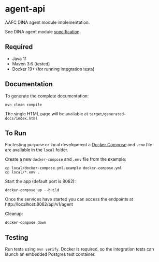 # agent-api

AAFC DINA agent module implementation.

See DINA agent module [specification](https://dina-web.github.io/agent-specs/).

## Required

* Java 11
* Maven 3.6 (tested)
* Docker 19+ (for running integration tests)

## Documentation

To generate the complete documentation:
```
mvn clean compile
```

The single HTML page will be available at `target/generated-docs/index.html`

## To Run

For testing purpose or local development a [Docker Compose](https://docs.docker.com/compose/) and `.env` file are available in the `local` folder.

Create a new `docker-compose` and `.env` file from the example:
```
cp local/docker-compose.yml.example docker-compose.yml
cp local/*.env .
```

Start the app (default port is 8082):
```
docker-compose up --build
```

Once the services have started you can access the endpoints at http://localhost:8082/api/v1/agent

Cleanup:
```
docker-compose down
```

## Testing

Run tests using `mvn verify`. Docker is required, so the integration tests can launch an embedded Postgres test container.
